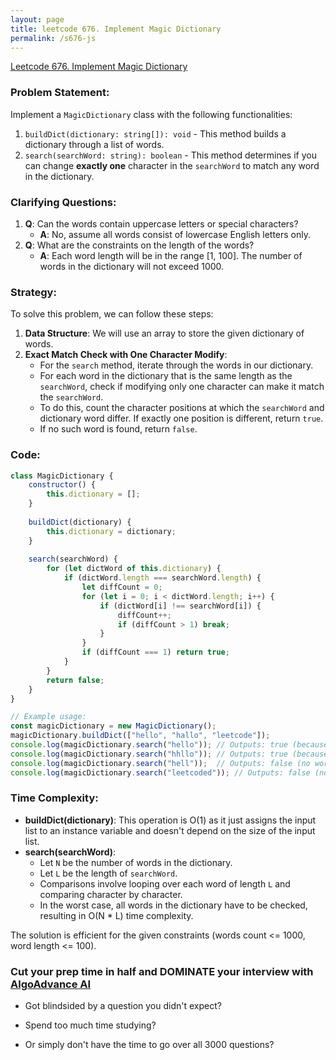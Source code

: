 ```yaml
---
layout: page
title: leetcode 676. Implement Magic Dictionary
permalink: /s676-js
---
```

[Leetcode 676. Implement Magic Dictionary](https://algoadvance.github.io/algoadvance/l676)
### Problem Statement:

Implement a `MagicDictionary` class with the following functionalities:

1. `buildDict(dictionary: string[]): void` - This method builds a dictionary through a list of words.
2. `search(searchWord: string): boolean` - This method determines if you can change **exactly one** character in the `searchWord` to match any word in the dictionary.

### Clarifying Questions:

1. **Q**: Can the words contain uppercase letters or special characters?
   - **A**: No, assume all words consist of lowercase English letters only.
2. **Q**: What are the constraints on the length of the words?
   - **A**: Each word length will be in the range [1, 100]. The number of words in the dictionary will not exceed 1000.

### Strategy:

To solve this problem, we can follow these steps:

1. **Data Structure**: We will use an array to store the given dictionary of words.
2. **Exact Match Check with One Character Modify**:
   - For the `search` method, iterate through the words in our dictionary.
   - For each word in the dictionary that is the same length as the `searchWord`, check if modifying only one character can make it match the `searchWord`.
   - To do this, count the character positions at which the `searchWord` and dictionary word differ. If exactly one position is different, return `true`.
   - If no such word is found, return `false`.

### Code:

```javascript
class MagicDictionary {
    constructor() {
        this.dictionary = [];
    }
    
    buildDict(dictionary) {
        this.dictionary = dictionary;
    }
    
    search(searchWord) {
        for (let dictWord of this.dictionary) {
            if (dictWord.length === searchWord.length) {
                let diffCount = 0;
                for (let i = 0; i < dictWord.length; i++) {
                    if (dictWord[i] !== searchWord[i]) {
                        diffCount++;
                        if (diffCount > 1) break;
                    }
                }
                if (diffCount === 1) return true;
            }
        }
        return false;
    }
}

// Example usage:
const magicDictionary = new MagicDictionary();
magicDictionary.buildDict(["hello", "hallo", "leetcode"]);
console.log(magicDictionary.search("hello")); // Outputs: true (because "hallo" differs by exactly one character)
console.log(magicDictionary.search("hhllo")); // Outputs: true (because "hallo" differs by exactly one character)
console.log(magicDictionary.search("hell"));  // Outputs: false (no word of length 4)
console.log(magicDictionary.search("leetcoded")); // Outputs: false (no word of length 9)
```

### Time Complexity:

- **buildDict(dictionary)**: This operation is O(1) as it just assigns the input list to an instance variable and doesn't depend on the size of the input list.
- **search(searchWord)**:
  - Let `N` be the number of words in the dictionary.
  - Let `L` be the length of `searchWord`.
  - Comparisons involve looping over each word of length `L` and comparing character by character.
  - In the worst case, all words in the dictionary have to be checked, resulting in O(N * L) time complexity.

The solution is efficient for the given constraints (words count <= 1000, word length <= 100).


### Cut your prep time in half and DOMINATE your interview with [AlgoAdvance AI](https://algoAdvance.com)

- Got blindsided by a question you didn't expect?

- Spend too much time studying?

- Or simply don't have the time to go over all 3000 questions?

